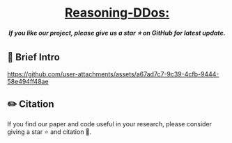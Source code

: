 <h1 align="center"> <a href="">Reasoning-DDos: </a></h1>
<h5 align="center"> If you like our project, please give us a star ⭐ on GitHub for latest update.  </h5>


## 🤗 Brief Intro

https://github.com/user-attachments/assets/a67ad7c7-9c39-4cfb-9444-58e494ff48ae

## ✏️ Citation
If you find our paper and code useful in your research, please consider giving a star :star: and citation :pencil:.

```BibTeX

```